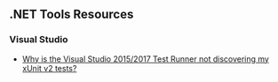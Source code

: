 ## .NET Tools Resources

### Visual Studio

- [Why is the Visual Studio 2015/2017 Test Runner not discovering my xUnit v2 tests?](https://stackoverflow.com/questions/35103781/why-is-the-visual-studio-2015-2017-test-runner-not-discovering-my-xunit-v2-tests)
